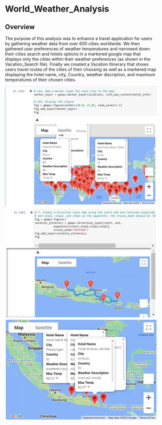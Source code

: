 # World_Weather_Analysis

## Overview
The purpose of this analysis was to enhance a travel application for
users by gathering weather data from over 600 cities worldwide. We
then gathered user preferences of weather temperatures and narrowed 
down their cities search and hotels options in a markered google map 
that displays only the cities within their weather preferences (as shown 
in the Vacation_Search file). Finally we created a Vacation Itinerary
that shows users travel routes of the cities of their choosing as well
as a markered map displaying the hotel name, city, Country, weather
discription, and maximum temperatures of their chosen cities. 


![](Vacation_Search/WeatherPy_vacation_map.png.jpg)
![](Vacation_Itinerary/WeatherPy_travel_map.png.jpg)
![](Vacation_Itinerary/WeatherPy_travel_map_markers.png)
